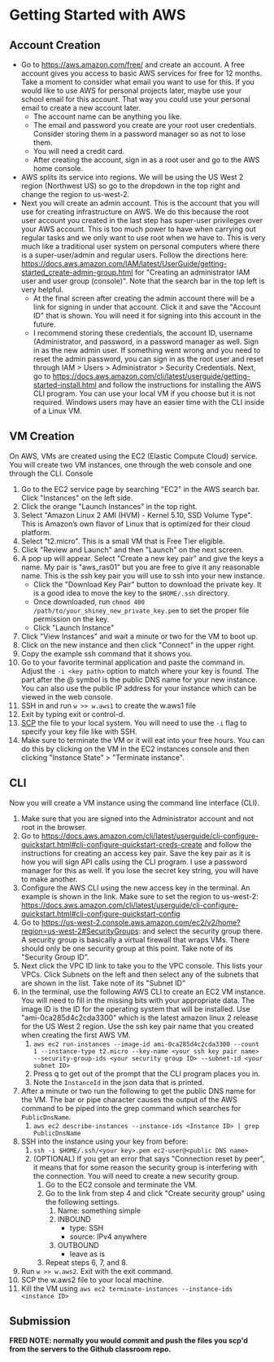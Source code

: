 # Getting Started with AWS
## Account Creation

* Go to https://aws.amazon.com/free/ and create an account. A free account
  gives you access to basic AWS services for free for 12 months. Take a moment
  to consider what email you want to use for this. If you would like to use AWS
  for personal projects later, maybe use your school email for this account.
  That way you could use your personal email to create a new account later.
  * The account name can be anything you like.
  * The email and password you create are your root user credentials. Consider
    storing them in a password manager so as not to lose them.
  * You will need a credit card.
  * After creating the account, sign in as a root user and go to the AWS home
    console.
* AWS splits its service into regions. We will be using the US West 2 region
  (Northwest US) so go to the dropdown in the top right and change the region
  to us-west-2.
* Next you will create an admin account. This is the account that you will use
  for creating infrastructure on AWS. We do this because the root user account
  you created in the last step has super-user privileges over your AWS account.
  This is too much power to have when carrying out regular tasks and we only
  want to use root when we have to. This is very much like a traditional user
  system on personal computers where there is a super-user/admin and regular
  users. Follow the directions here:
  https://docs.aws.amazon.com/IAM/latest/UserGuide/getting-started_create-admin-group.html
  for "Creating an administrator IAM user and user group (console)". Note that
  the search bar in the top left is very helpful.
  * At the final screen after creating the admin account there will be a link
    for signing in under that account. Click it and save the "Account ID" that
    is shown. You will need it for signing into this account in the future.
  * I recommend storing these credentials, the account ID, username
    (Administrator, and password, in a password manager as well.
    Sign in as the new admin user. If something went wrong and you need to
    reset the admin password, you can sign in as the root user and reset
    through IAM > Users > Administrator > Security Credentials. Next, go to
    https://docs.aws.amazon.com/cli/latest/userguide/getting-started-install.html
    and follow the instructions for installing the AWS CLI program. You can use
    your local VM if you choose but it is not required. Windows users may have
    an easier time with the CLI inside of a Linux VM.

## VM Creation

On AWS, VMs are created using the EC2 (Elastic Compute Cloud) service. You will
create two VM instances, one through the web console and one through the CLI.
Console

1. Go to the EC2 service page by searching "EC2" in the AWS search bar. Click
   "Instances" on the left side.
1. Click the orange "Launch Instances" in the top right.
1. Select "Amazon Linux 2 AMI (HVM) - Kernel 5.10, SSD Volume Type". This is
   Amazon’s own flavor of Linux that is optimized for their cloud platform.
1. Select "t2.micro". This is a small VM that is Free Tier eligible.
1. Click "Review and Launch" and then "Launch" on the next screen.
1. A pop up will appear. Select "Create a new key pair" and give the keys a
   name. My pair is "aws_ras01" but you are free to give it any reasonable
   name. This is the ssh key pair you will use to ssh into your new instance.
   * Click the "Download Key Pair" button to download the private key. It is a
     good idea to move the key to the `$HOME/.ssh` directory.
   * Once downloaded, run `chmod 400 /path/to/your_shiney_new_private_key.pem`
     to set the proper file permission on the key.
   * Click "Launch Instance"
1. Click "View Instances" and wait a minute or two for the VM to boot up.
1. Click on the new instance and then click "Connect" in the upper right.
1. Copy the example ssh command that it shows you.
1. Go to your favorite terminal application and paste the command in. Adjust
   the `-i <key path>` option to match where your key is found. The part after
   the @ symbol is the public DNS name for your new instance. You can also use
   the public IP address for your instance which can be viewed in the web
   console.
1. SSH in and run `w >> w.aws1` to create the w.aws1 file
1. Exit by typing exit or control-d.
1. [SCP](https://haydenjames.io/linux-securely-copy-files-using-scp/) the file
   to your local system. You will need to use the `-i` flag to specify your key
   file like with SSH.
1. Make sure to terminate the VM or it will eat into your free hours. You can
   do this by clicking on the VM in the EC2 instances console and then clicking
   "Instance State" > "Terminate instance".

## CLI

Now you will create a VM instance using the command line interface (CLI).

1. Make sure that you are signed into the Administrator account and not root in
   the browser.
2. Go to
   https://docs.aws.amazon.com/cli/latest/userguide/cli-configure-quickstart.html#cli-configure-quickstart-creds-create
   and follow the instructions for creating an access key pair. Save the key
   pair as it is how you will sign API calls using the CLI program. I use a
   password manager for this as well. If you lose the secret key string, you
   will have to make another.
3. Configure the AWS CLI using the new access key in the terminal. An example
   is shown in the link. Make sure to set the region to us-west-2:
   https://docs.aws.amazon.com/cli/latest/userguide/cli-configure-quickstart.html#cli-configure-quickstart-config
4. Go to
   https://us-west-2.console.aws.amazon.com/ec2/v2/home?region=us-west-2#SecurityGroups:
   and select the security group there. A security group is basically a virtual
   firewall that wraps VMs. There should only be one security group at this
   point. Take note of its "Security Group ID”.
5. Next click the VPC ID link to take you to the VPC console. This lists your
   VPCs. Click Subnets on the left and then select any of the subnets that are
   shown in the list. Take note of its "Subnet ID”
6. In the terminal, use the following AWS CLI to create an EC2 VM instance. You
   will need to fill in the missing bits with your appropriate data. The image
   ID is the ID for the operating system that will be installed. Use
   "ami-0ca285d4c2cda3300" which is the latest amazon linux 2 release for the
   US West 2 region. Use the ssh key pair name that you created when creating
   the first AWS VM.
   1. `aws ec2 run-instances --image-id ami-0ca285d4c2cda3300 --count 1
      --instance-type t2.micro --key-name <your ssh key pair name>
      --security-group-ids <your security group ID> --subnet-id <your subnet ID>`
   2. Press q to get out of the prompt that the CLI program places you in.
   3. Note the `InstanceId` in the json data that is printed.
7. After a minute or two run the following to get the public DNS name for the
   VM. The bar or pipe character causes the output of the AWS command to be
   piped into the grep command which searches for `PublicDnsName`.
   1. `aws ec2 describe-instances --instance-ids <Instance ID> | grep PublicDnsName`
8. SSH into the instance using your key from before:
   1. `ssh -i $HOME/.ssh/<your key>.pem ec2-user@<public DNS name>`
   2. (OPTIONAL) If you get an error that says "Connection reset by peer", it
      means that for some reason the security group is interfering with the
      connection. You will need to create a new security group.
      1. Go to the EC2 console and terminate the VM.
      2. Go to the link from step 4 and click "Create security group" using the
         following settings.
         1. Name: something simple
         2. INBOUND
            * type: SSH
            * source: IPv4 anywhere
         3. OUTBOUND
            * leave as is
      3. Repeat steps 6, 7, and 8.
9. Run `w >> w.aws2`. Exit with the exit command.
9. SCP the w.aws2 file to your local machine.
9. Kill the VM using `aws ec2 terminate-instances --instance-ids <instance ID>`

## Submission
**FRED NOTE: normally you would commit and push the files you scp'd from the
servers to the Github classroom repo.**
